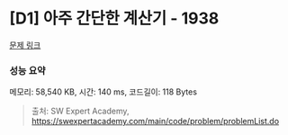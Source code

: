 # [D1] 아주 간단한 계산기 - 1938 

[문제 링크](https://swexpertacademy.com/main/code/problem/problemDetail.do?contestProbId=AV5PjsYKAMIDFAUq) 

### 성능 요약

메모리: 58,540 KB, 시간: 140 ms, 코드길이: 118 Bytes



> 출처: SW Expert Academy, https://swexpertacademy.com/main/code/problem/problemList.do